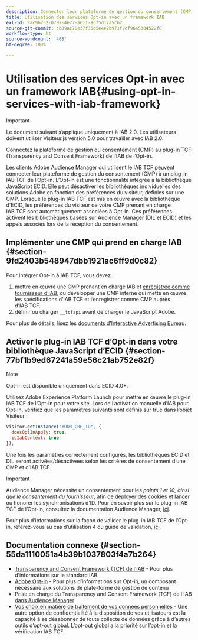 ```yaml
---
description: Connecter leur plateforme de gestion du consentement (CMP) à l’aide du module Opt-in externe Audience Manager pour IAB Transparency and Consent Framework (TCF).
title: Utilisation des services Opt-in avec un framework IAB
exl-id: 9ac9b232-0797-4e77-a611-9cf5d17a5cb7
source-git-commit: cb89ac70e37f35d5e4e2b971f2df9645304522f8
workflow-type: ht
source-wordcount: '468'
ht-degree: 100%

---
```


# Utilisation des services Opt-in avec un framework IAB{#using-opt-in-services-with-iab-framework}

>[!IMPORTANT]
>
>Le document suivant s’applique uniquement à IAB 2.0. Les utilisateurs doivent utiliser Visiteur.js version 5.0 pour travailler avec IAB 2.0.

Connectez la plateforme de gestion du consentement (CMP) au plug-in TCF (Transparency and Consent Framework) de l’IAB de l’Opt-in.

Les clients Adobe Audience Manager qui utilisent le [IAB TCF](https://iabtechlab.com/standards/gdpr-transparency-and-consent-framework/) peuvent connecter leur plateforme de gestion du consentement (CMP) à un plug-in IAB TCF de l’Opt-in. L’Opt-in est une fonctionnalité intégrée à la bibliothèque JavaScript ECID. Elle peut désactiver les bibliothèques individuelles des solutions Adobe en fonction des préférences du visiteur, définies sur une CMP. Lorsque le plug-in IAB TCF est mis en œuvre avec la bibliothèque d’ECID, les préférences du visiteur de votre CMP prenant en charge IAB TCF sont automatiquement associées à Opt-in. Ces préférences activent les bibliothèques basées sur Audience Manager (DIL et ECID) et les appels associés lors de la réception du consentement.

## Implémenter une CMP qui prend en charge IAB {#section-9fd2403b548947dbb1921ac6ff9d0c82}

Pour intégrer Opt-in à IAB TCF, vous devez :

1. mettre en œuvre une CMP prenant en charge IAB et [enregistrée comme fournisseur d’IAB](https://vendorlist.consensu.org/vendorlist.json), ou développer une CMP interne qui mette en œuvre les spécifications d’IAB TCF et l’enregistrer comme CMP auprès d’IAB TCF.
1. définir ou charger `__tcfapi` avant de charger le JavaScript Adobe.

Pour plus de détails, lisez les [documents d’Interactive Advertising Bureau](https://github.com/InteractiveAdvertisingBureau/GDPR-Transparency-and-Consent-Framework/blob/master/TCFv2/TCF-Implementation-Guidelines.md).

## Activer le plug-in IAB TCF d’Opt-in dans votre bibliothèque JavaScript d’ECID {#section-77bf1b9ed67241a59e56c21ab752e82f}

>[!NOTE]
>
>Opt-in est disponible uniquement dans ECID 4.0+.

Utilisez Adobe Experience Platform Launch pour mettre en œuvre le plug-in IAB TCF de l’Opt-in pour votre site. Lors de l’activation manuelle d’IAB pour Opt-in, vérifiez que les paramètres suivants sont définis sur true dans l’objet Visiteur :

```javascript
Visitor.getInstance("YOUR_ORG_ID", {  
  doesOptInApply: true,
  isIabContext: true
});
```

Une fois les paramètres correctement configurés, les bibliothèques ECID et DIL seront activées/désactivées selon les critères de consentement d’une CMP et d’IAB TCF.

>[!IMPORTANT]
>
>Audience Manager nécessite un consentement pour les *points 1 et 10, ainsi que le consentement du fournisseur*, afin de déployer des cookies et lancer ou honorer les synchronisations d’ID. Pour en savoir plus sur le plug-in IAB TCF de l’Opt-in, consultez la documentation Audience Manager, [ici](https://docs.adobe.com/content/help/fr-FR/audience-manager/user-guide/overview/data-privacy/consent-management/aam-iab-plugin.html).

Pour plus d’informations sur la façon de valider le plug-in IAB TCF de l’Opt-in, référez-vous au cas d’utilisation 4 du guide de validation, [ici](../../implementation-guides/opt-in-service/testing-optin-and-iab-plugin.md#section-ca5c6f92fbdf4fd29b4acb6b644efbd0).

## Documentation connexe {#section-55da1110051a4b39b1037803f4a7b264}

* [Transparency and Consent Framework (TCF) de l’IAB](https://iabtechlab.com/standards/gdpr-transparency-and-consent-framework/) - Pour plus d’informations sur le standard IAB
* [Adobe Opt-in](../../implementation-guides/opt-in-service/optin-overview.md#concept-f9b5db0d27a245fbadd3e19162319360) - Pour plus d’informations sur Opt-in, un composant nécessaire aux solutions de plate-forme de gestion de contenu
* Prise en charge du Transparency and Consent Framework (TCF) de l’IAB [dans Audience Manager](https://experienceleague.adobe.com/docs/audience-manager/user-guide/overview/data-privacy/consent-management/aam-iab-plugin.html?lang=fr)
* [Vos choix en matière de traitement de vos données personnelles](https://www.adobe.com/fr/privacy/opt-out.html#customeruse) - Une autre option de confidentialité à la disposition de vos utilisateurs est la capacité à se désabonner de toute collecte de données grâce à d’autres outils d’opt-out global. L’opt-out global a la priorité sur l’opt-in et la vérification IAB TCF.
